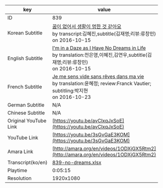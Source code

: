 |  key  |  value  |
|-------|---------|
| ID            | 839 |
| Korean Subtitle | [꿈이 없어서 생활이 멍한 것 같아요](https://github.com/jungtosociety/dharma-qna/raw/master/sub/839/ko-839-no-dreams.sbv)<br>by transcript:김혜진,subtitle(김재명;리뷰:류창민)<br>on 2016-10-15<br>|
| English Subtitle | [I'm in a Daze as I Have No Dreams in Life](https://github.com/jungtosociety/dharma-qna/raw/master/sub/839/en-839-no-dreams.sbv)<br>by translation:전은영,이혜진,김연우,subtitle(김재명;리뷰:류창민)<br>on 2016-10-15<br>|
| French Subtitle | [Je me sens vide sans rêves dans ma vie](https://github.com/jungtosociety/dharma-qna/raw/master/sub/839/fr-839-no-dreams.sbv)<br>by translation:윤혜정; review:Franck Vautier; subtitling:박지현<br>on 2016-10-23<br>|
| German Subtitle | N/A |
| Chinese Subtitle | N/A |
| Original YouTube Link  | [https://youtu.be/avClxqJxSoE](https://youtu.be/avClxqJxSoE) |
| YouTube Link  | [https://youtu.be/3sGvGaE3KOM](https://youtu.be/3sGvGaE3KOM) |
| Amara Link    | [http://amara.org/en/videos/1ODXjGX5Rtm2](http://amara.org/en/videos/1ODXjGX5Rtm2) |
| Transcript(ko/en) | [839-no-dreams.xlsx](https://github.com/jungtosociety/dharma-qna/raw/master/sub/839/839-no-dreams.xlsx) |
| Playtime | 0:05:15 |
| Resolution | 1920x1080|
